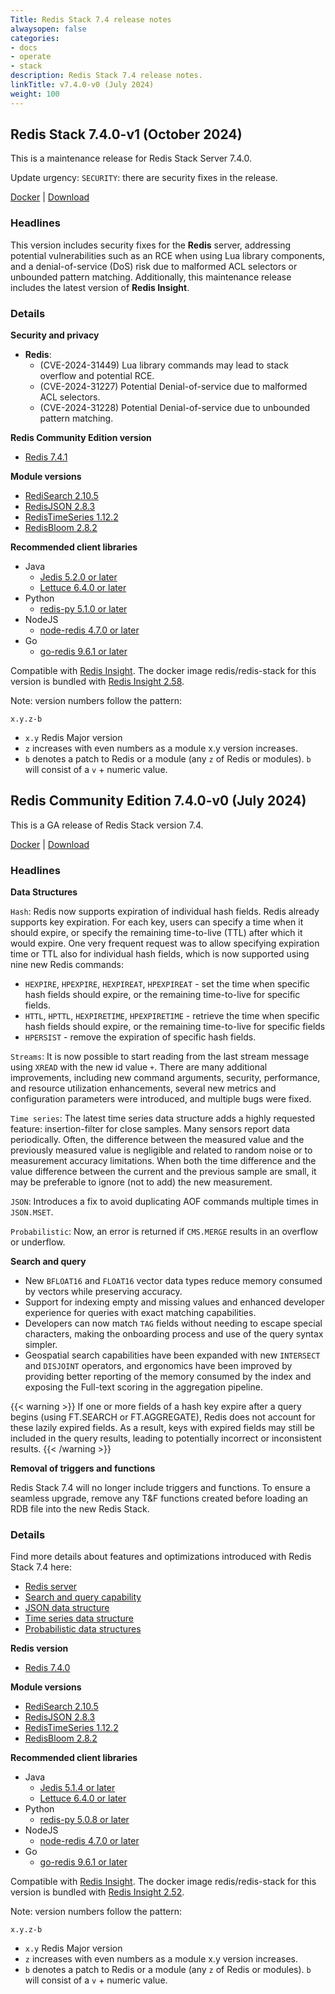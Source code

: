 ```yaml
---
Title: Redis Stack 7.4 release notes
alwaysopen: false
categories:
- docs
- operate
- stack
description: Redis Stack 7.4 release notes.
linkTitle: v7.4.0-v0 (July 2024)
weight: 100
---
```

## Redis Stack 7.4.0-v1 (October 2024)

This is a maintenance release for Redis Stack Server 7.4.0.

Update urgency: `SECURITY`: there are security fixes in the release.

[Docker](https://hub.docker.com/r/redis/redis-stack) | [Download](https://redis.io/downloads/#stack)

### Headlines

This version includes security fixes for the **Redis** server, addressing potential vulnerabilities such as an RCE when using Lua library components, and a denial-of-service (DoS) risk due to malformed ACL selectors or unbounded pattern matching.
Additionally, this maintenance release includes the latest version of **Redis Insight**.

### Details

**Security and privacy**
* **Redis**:
  * (CVE-2024-31449) Lua library commands may lead to stack overflow and potential RCE.
  * (CVE-2024-31227) Potential Denial-of-service due to malformed ACL selectors.
  * (CVE-2024-31228) Potential Denial-of-service due to unbounded pattern matching.
	
**Redis Community Edition version**
  * [Redis 7.4.1](https://github.com/redis/redis/releases/tag/7.4.1)

**Module versions**	
* [RediSearch 2.10.5](https://github.com/RediSearch/RediSearch/releases/tag/v2.10.5)
* [RedisJSON 2.8.3](https://github.com/RedisJSON/RedisJSON/releases/tag/v2.8.3)
* [RedisTimeSeries 1.12.2](https://github.com/RedisTimeSeries/RedisTimeSeries/releases/tag/v1.12.2)
* [RedisBloom 2.8.2](https://github.com/RedisBloom/RedisBloom/releases/tag/v2.8.2)

**Recommended client libraries**
* Java
  * [Jedis 5.2.0 or later](https://github.com/redis/jedis/releases/tag/v5.2.0)
  * [Lettuce 6.4.0 or later](https://github.com/redis/lettuce/releases/tag/6.4.0.RELEASE)
* Python
  * [redis-py 5.1.0 or later](https://github.com/redis/redis-py/releases/tag/v5.1.0)
* NodeJS
  * [node-redis 4.7.0 or later](https://github.com/redis/node-redis/releases/tag/redis%404.7.0)
* Go
  * [go-redis 9.6.1 or later](https://github.com/redis/go-redis/releases/tag/v9.6.1)

Compatible with [Redis Insight](https://redis.io/download). The docker image redis/redis-stack for this version is bundled with [Redis Insight 2.58](https://github.com/RedisInsight/RedisInsight/releases/tag/2.58.0).

Note: version numbers follow the pattern:

`x.y.z-b`
* `x.y` Redis Major version
* `z` increases with even numbers as a module x.y version increases.
* `b` denotes a patch to Redis or a module (any `z` of Redis or modules). `b` will consist of a `v` + numeric value.

## Redis Community Edition 7.4.0-v0 (July 2024)

This is a GA release of Redis Stack version 7.4.

[Docker](https://hub.docker.com/r/redis/redis-stack) | [Download](https://redis.io/downloads/#stack)

### Headlines
**Data Structures**

`Hash`: Redis now supports expiration of individual hash fields. Redis already supports key expiration. For each key, users can specify a time when it should expire, or specify the remaining time-to-live (TTL) after which it would expire. One very frequent request was to allow specifying expiration time or TTL also for individual hash fields, which is now supported using nine new Redis commands:
- `HEXPIRE`, `HPEXPIRE`, `HEXPIREAT`, `HPEXPIREAT` - set the time when specific hash fields should expire, or the remaining time-to-live for specific fields. 
- `HTTL`, `HPTTL`, `HEXPIRETIME`, `HPEXPIRETIME` - retrieve the time when specific hash fields should expire, or the remaining time-to-live for specific fields
- `HPERSIST` - remove the expiration of specific hash fields.

`Streams`: It is now possible to start reading from the last stream message using `XREAD` with the new id value `+`.
There are many additional improvements, including new command arguments, security, performance, and resource utilization enhancements, several new metrics and configuration parameters were introduced, and multiple bugs were fixed.

`Time series`: The latest time series data structure adds a highly requested feature: insertion-filter for close samples. Many sensors report data periodically. Often, the difference between the measured value and the previously measured value is negligible and related to random noise or to measurement accuracy limitations. When both the time difference and the value difference between the current and the previous sample are small, it may be preferable to ignore (not to add) the new measurement.

`JSON`: Introduces a fix to avoid duplicating AOF commands multiple times in `JSON.MSET`.

`Probabilistic`: Now, an error is returned if `CMS.MERGE` results in an overflow or underflow.

**Search and query**

- New `BFLOAT16` and `FLOAT16` vector data types reduce memory consumed by vectors while preserving accuracy.
- Support for indexing empty and missing values and enhanced developer experience for queries with exact matching capabilities.
- Developers can now match `TAG` fields without needing to escape special characters, making the onboarding process and use of the query syntax simpler.
- Geospatial search capabilities have been expanded with new `INTERSECT` and `DISJOINT` operators, and ergonomics have been improved by providing better reporting of the memory consumed by the index and exposing the Full-text scoring in the aggregation pipeline.

{{< warning >}}
If one or more fields of a hash key expire after a query begins (using FT.SEARCH or FT.AGGREGATE), Redis does not account for these lazily expired fields. As a result, keys with expired fields may still be included in the query results, leading to potentially incorrect or inconsistent results.
{{< /warning >}}

**Removal of triggers and functions**

Redis Stack 7.4 will no longer include triggers and functions. To ensure a seamless upgrade, remove any T&F functions created before loading an RDB file into the new Redis Stack.

### Details
Find more details about features and optimizations introduced with Redis Stack 7.4 here:
  * [Redis server](https://github.com/redis/redis/blob/7.4.0/00-RELEASENOTES)
  * [Search and query capability](https://github.com/RediSearch/RediSearch/releases/tag/v2.10.5)
  * [JSON data structure](https://github.com/RedisJSON/RedisJSON/releases/tag/v2.8.3)
  * [Time series data structure](https://github.com/RedisTimeSeries/RedisTimeSeries/releases/tag/v1.12.2)
  * [Probabilistic data structures](https://github.com/RedisBloom/RedisBloom/releases/tag/v2.8.2)

**Redis version**
  * [Redis 7.4.0](https://github.com/redis/redis/releases/tag/7.4.0)

**Module versions**	
* [RediSearch 2.10.5](https://github.com/RediSearch/RediSearch/releases/tag/v2.10.5)
* [RedisJSON 2.8.3](https://github.com/RedisJSON/RedisJSON/releases/tag/v2.8.3)
* [RedisTimeSeries 1.12.2](https://github.com/RedisTimeSeries/RedisTimeSeries/releases/tag/v1.12.2)
* [RedisBloom 2.8.2](https://github.com/RedisBloom/RedisBloom/releases/tag/v2.8.2)

**Recommended client libraries**
* Java
  * [Jedis 5.1.4 or later](https://github.com/redis/jedis/releases/tag/v5.1.4)
  * [Lettuce 6.4.0 or later](https://github.com/redis/lettuce/releases/tag/6.4.0.RELEASE)
* Python
  * [redis-py 5.0.8 or later](https://github.com/redis/redis-py/releases/tag/v5.0.8)
* NodeJS
  * [node-redis 4.7.0 or later](https://github.com/redis/node-redis/releases/tag/redis%404.7.0)
* Go
  * [go-redis 9.6.1 or later](https://github.com/redis/go-redis/releases/tag/v9.6.1)

Compatible with [Redis Insight](https://redis.io/download). The docker image redis/redis-stack for this version is bundled with [Redis Insight 2.52](https://github.com/RedisInsight/RedisInsight/releases/tag/2.52.0).

Note: version numbers follow the pattern:

`x.y.z-b`
* `x.y` Redis Major version
* `z` increases with even numbers as a module x.y version increases.
* `b` denotes a patch to Redis or a module (any `z` of Redis or modules). `b` will consist of a `v` + numeric value.
